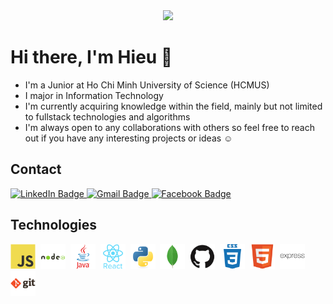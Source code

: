 <div align="center">
  <img src="https://media.giphy.com/media/QVz8bVdhi6dmkIkg61/giphy.gif" width="100">
</div>

# Hi there, I'm Hieu 👋

- I'm a Junior at Ho Chi Minh University of Science (HCMUS)
- I major in Information Technology
- I'm currently acquiring knowledge within the field, mainly but not limited to fullstack technologies and algorithms
- I'm always open to any collaborations with others so feel free to reach out if you have any interesting projects or ideas ☺️

## Contact

<div id="badges">
  <a href="https://www.linkedin.com/in/nhthieu16/">
    <img src="https://img.shields.io/badge/nhthieu16-0077B5?style=for-the-badge&logo=linkedin&logoColor=white" alt="LinkedIn Badge" width="80">
  </a>
  <a href="mailto:nguyenhotrunghieu0106@gmail.com">
    <img src="https://img.shields.io/badge/nguyenhotrunghieu0106@gmail.com-D14836?style=for-the-badge&logo=gmail&logoColor=white" alt="Gmail Badge" width="210">
  </a>
  <a href="https://www.facebook.com/hieu0106/">
    <img src="https://img.shields.io/badge/hieu0106-1877F2?style=for-the-badge&logo=facebook&logoColor=white" alt="Facebook Badge" width="74">
  </a>
</div>

## Technologies

<div>
  <img src="https://github.com/devicons/devicon/blob/master/icons/javascript/javascript-original.svg" title="JavaScript" alt="JavaScript" width="40" height="40"/>&nbsp;
  <img src="https://github.com/devicons/devicon/blob/master/icons/nodejs/nodejs-original-wordmark.svg" title="NodeJS" alt="NodeJS" width="40" height="40"/>&nbsp;
  <img src="https://github.com/devicons/devicon/blob/master/icons/java/java-original-wordmark.svg" title="Java" alt="Java" width="40" height="40"/>&nbsp;
  <img src="https://github.com/devicons/devicon/blob/master/icons/react/react-original-wordmark.svg" title="React" alt="React" width="40" height="40"/>&nbsp;
  <img src="https://github.com/devicons/devicon/blob/master/icons/python/python-original.svg" title="Python" alt="Python" width="40" height="40"/>&nbsp;
  <img src="https://github.com/devicons/devicon/blob/master/icons/mongodb/mongodb-original.svg" title="MongoDB" alt="MongoDB" width="40" height="40"/>&nbsp;
  <img src="https://github.com/devicons/devicon/blob/master/icons/github/github-original.svg" title="Github" alt="Github" width="40" height="40"/>&nbsp;
  <img src="https://github.com/devicons/devicon/blob/master/icons/css3/css3-plain-wordmark.svg"  title="CSS3" alt="CSS" width="40" height="40"/>&nbsp;
  <img src="https://github.com/devicons/devicon/blob/master/icons/html5/html5-original.svg" title="HTML5" alt="HTML" width="40" height="40"/>&nbsp;
  <img src="https://github.com/devicons/devicon/blob/master/icons/express/express-original-wordmark.svg" title="ExpressJS" alt="ExpressJS" width="40" height="40"/>&nbsp;
  <img src="https://github.com/devicons/devicon/blob/master/icons/git/git-original-wordmark.svg" title="ExpressJS" alt="ExpressJS" width="40" height="40"/>&nbsp;
 </div>

